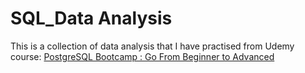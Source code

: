 # SQL_Data Analysis
This is a collection of data analysis that I have practised 
from Udemy course: [PostgreSQL Bootcamp : Go From Beginner to Advanced](https://www.udemy.com/share/103ZWO3@cDCySdaaointMIsTVOlfRWng81t6vJRlF2Jx1Rsnqdz8iJEwqNS7Z6RuQL8dvIpyeg==/)


